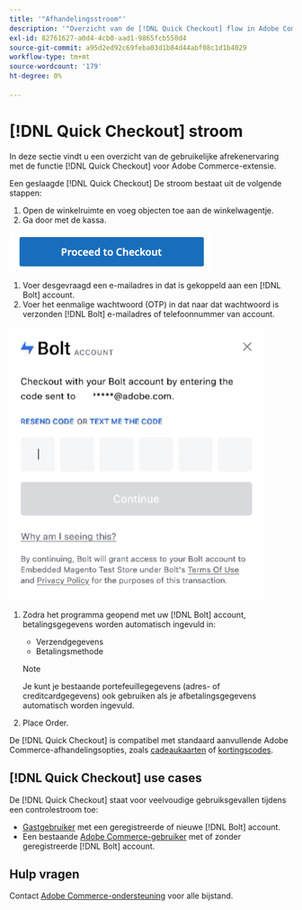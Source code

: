 ```yaml
---
title: '"Afhandelingsstroom"'
description: '"Overzicht van de [!DNL Quick Checkout] flow in Adobe Commerce."'
exl-id: 82761627-a0d4-4cb0-aad1-9865fcb550d4
source-git-commit: a95d2ed92c69feba03d1b84d44abf08c1d1b4029
workflow-type: tm+mt
source-wordcount: '179'
ht-degree: 0%

---
```


# [!DNL Quick Checkout] stroom

In deze sectie vindt u een overzicht van de gebruikelijke afrekenervaring met de functie [!DNL Quick Checkout] voor Adobe Commerce-extensie.

Een geslaagde [!DNL Quick Checkout] De stroom bestaat uit de volgende stappen:

1. Open de winkelruimte en voeg objecten toe aan de winkelwagentje.
1. Ga door met de kassa.

![Afhandeling](assets/proceed-checkout.png)

1. Voer desgevraagd een e-mailadres in dat is gekoppeld aan een [!DNL Bolt] account.
1. Voer het eenmalige wachtwoord (OTP) in dat naar dat wachtwoord is verzonden [!DNL Bolt] e-mailadres of telefoonnummer van account.

![Pop-up OTP](assets/pop-up.png)

1. Zodra het programma geopend met uw [!DNL Bolt] account, betalingsgegevens worden automatisch ingevuld in:

   - Verzendgegevens
   - Betalingsmethode

   >[!NOTE]
   >
   > Je kunt je bestaande portefeuillegegevens (adres- of creditcardgegevens) ook gebruiken als je afbetalingsgegevens automatisch worden ingevuld.

1. Place Order.

De [!DNL Quick Checkout] is compatibel met standaard aanvullende Adobe Commerce-afhandelingsopties, zoals [cadeaukaarten](https://docs.magento.com/user-guide/catalog/product-gift-card.html) of [kortingscodes](https://docs.magento.com/user-guide/marketing/price-rules-cart-coupon.html).

## [!DNL Quick Checkout] use cases

De [!DNL Quick Checkout] staat voor veelvoudige gebruiksgevallen tijdens een controlestroom toe:

- [Gastgebruiker](../quick-checkout/checkout-bolt.md) met een geregistreerde of nieuwe [!DNL Bolt] account.
- Een bestaande [Adobe Commerce-gebruiker](../quick-checkout/checkout-adobe-commerce.md) met of zonder geregistreerde [!DNL Bolt] account.

## Hulp vragen

Contact [Adobe Commerce-ondersteuning](mailto:quick-checkout-support@adobe.com) voor alle bijstand.
